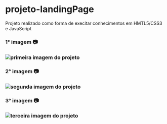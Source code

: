 # projeto-landingPage

 Projeto realizado como forma de execitar conhecimentos em HMTL5/CSS3 e JavaScript

 <h3>1° imagem 📷<h3>

 <img src="imgs-projeto/1°img.png" alt="primeira imagem do projeto">

 <h3>2° imagem 📷<h3>

 <img src="imgs-projeto/2°img.png" alt="segunda imagem do projeto">

 <h3>3° imagem 📷<h3>

<img src="imgs-projeto/3°img.png" alt="terceira imagem do projeto">

<a href="#" target="_blank"></a>
